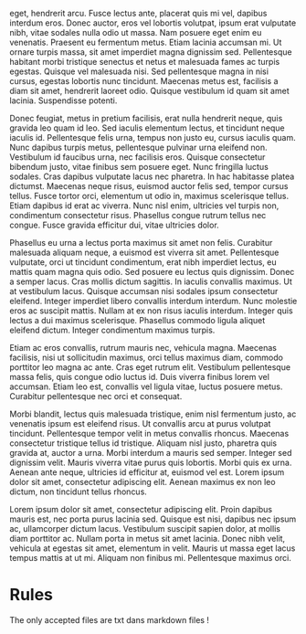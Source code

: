 eget, hendrerit arcu. Fusce lectus ante, placerat quis mi vel, dapibus interdum eros. Donec auctor, eros vel lobortis volutpat, ipsum erat vulputate nibh, vitae sodales nulla odio ut massa. Nam posuere eget enim eu venenatis. Praesent eu fermentum metus. Etiam lacinia accumsan mi. Ut ornare turpis massa, sit amet imperdiet magna dignissim sed. Pellentesque habitant morbi tristique senectus et netus et malesuada fames ac turpis egestas. Quisque vel malesuada nisi. Sed pellentesque magna in nisi cursus, egestas lobortis nunc tincidunt. Maecenas metus est, facilisis a diam sit amet, hendrerit laoreet odio. Quisque vestibulum id quam sit amet lacinia. Suspendisse potenti.

Donec feugiat, metus in pretium facilisis, erat nulla hendrerit neque, quis gravida leo quam id leo. Sed iaculis elementum lectus, et tincidunt neque iaculis id. Pellentesque felis urna, tempus non justo eu, cursus iaculis quam. Nunc dapibus turpis metus, pellentesque pulvinar urna eleifend non. Vestibulum id faucibus urna, nec facilisis eros. Quisque consectetur bibendum justo, vitae finibus sem posuere eget. Nunc fringilla luctus sodales. Cras dapibus vulputate lacus nec pharetra. In hac habitasse platea dictumst. Maecenas neque risus, euismod auctor felis sed, tempor cursus tellus. Fusce tortor orci, elementum ut odio in, maximus scelerisque tellus. Etiam dapibus id erat ac viverra. Nunc nisl enim, ultricies vel turpis non, condimentum consectetur risus. Phasellus congue rutrum tellus nec congue. Fusce gravida efficitur dui, vitae ultricies dolor.

Phasellus eu urna a lectus porta maximus sit amet non felis. Curabitur malesuada aliquam neque, a euismod est viverra sit amet. Pellentesque vulputate, orci ut tincidunt condimentum, erat nibh imperdiet lectus, eu mattis quam magna quis odio. Sed posuere eu lectus quis dignissim. Donec a semper lacus. Cras mollis dictum sagittis. In iaculis convallis maximus. Ut at vestibulum lacus. Quisque accumsan nisi sodales ipsum consectetur eleifend. Integer imperdiet libero convallis interdum interdum. Nunc molestie eros ac suscipit mattis. Nullam at ex non risus iaculis interdum. Integer quis lectus a dui maximus scelerisque. Phasellus commodo ligula aliquet eleifend dictum. Integer condimentum maximus turpis.

Etiam ac eros convallis, rutrum mauris nec, vehicula magna. Maecenas facilisis, nisi ut sollicitudin maximus, orci tellus maximus diam, commodo porttitor leo magna ac ante. Cras eget rutrum elit. Vestibulum pellentesque massa felis, quis congue odio luctus id. Duis viverra finibus lorem vel accumsan. Etiam leo est, convallis vel ligula vitae, luctus posuere metus. Curabitur pellentesque nec orci et consequat.

Morbi blandit, lectus quis malesuada tristique, enim nisl fermentum justo, ac venenatis ipsum est eleifend risus. Ut convallis arcu at purus volutpat tincidunt. Pellentesque tempor velit in metus convallis rhoncus. Maecenas consectetur tristique tellus id tristique. Aliquam nisl justo, pharetra quis gravida at, auctor a urna. Morbi interdum a mauris sed semper. Integer sed dignissim velit. Mauris viverra vitae purus quis lobortis. Morbi quis ex urna. Aenean ante neque, ultricies id efficitur at, euismod vel est. Lorem ipsum dolor sit amet, consectetur adipiscing elit. Aenean maximus ex non leo dictum, non tincidunt tellus rhoncus.

Lorem ipsum dolor sit amet, consectetur adipiscing elit. Proin dapibus mauris est, nec porta purus lacinia sed. Quisque est nisi, dapibus nec ipsum ac, ullamcorper dictum lacus. Vestibulum suscipit sapien dolor, at mollis diam porttitor ac. Nullam porta in metus sit amet lacinia. Donec nibh velit, vehicula at egestas sit amet, elementum in velit. Mauris ut massa eget lacus tempus mattis at ut mi. Aliquam non finibus mi. Pellentesque maximus orci.

Rules
======

The only accepted files are txt dans markdown files !
